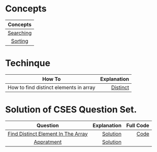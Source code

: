 # Concepts
|Concepts|
|:----:|
|[Searching](/searching_sorting/Searching.md)|
|[Sorting](/searching_sorting/Sorting.md)|

# Techinque
|How To|Explanation|
|:--:|--:|
|How to find distinct elements in array|[Distinct](solutions/Explanation/distinct.md)|

# Solution of CSES Question Set.

|Question|Explanation|Full Code|
|:-------:|----:|-:|
|[Find Distinct Element In The Array](https://cses.fi/problemset/task/1621)|[Solution](\solutions\Explanation\distinct.md)|[Code](solutions/Distinct.cpp)|
|[Appratment](https://cses.fi/problemset/task/1084)|[Solution](/solutions/appartment.md)|